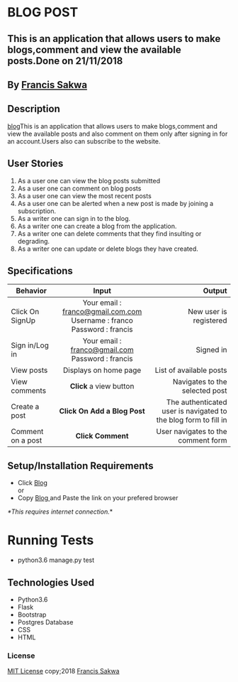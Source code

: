 # BLOG POST
## This is an application that allows users to make blogs,comment and view the  available posts.Done on 21/11/2018


## By **[Francis Sakwa](https://github.com/FrancisSakwa89)**

## Description
 [blog](https://blog-5.herokuapp.com/)This is an application that allows users to make blogs,comment and view the  available posts and also comment on them only after signing in for an account.Users also can subscribe to the website.

## User Stories
1. As a user one can view the blog posts submitted
2. As a user one can comment on blog posts
3. As a user one can view the most recent posts
4. As a user one can be alerted when a new post is made by joining a subscription.
5. As a writer one can sign in to the blog.
6. As a writer one can create a blog from the application.
7. As a writer one can delete comments that they find insulting or degrading.
8. As a writer one can update or delete blogs they have created.
## Specifications
| Behavior        | Input           | Output  |
| ------------- |:-------------:| -----:|
| Click On SignUp | Your email : franco@gmail.com.com <br> Username : franco <br> Password : francis | New user is registered |
| Sign in/Log in | Your email : franco@gmail.com <br> Password : francis | Signed in |
| View posts | Displays on home page | List of available posts |
| View comments | **Click** a view button | Navigates to the selected post |
| Create a post | **Click On Add a Blog Post** | The authenticated user is navigated to the blog form to fill in |
| Comment on a post | **Click Comment** | User navigates to the comment form  |

## Setup/Installation Requirements

* Click [Blog](https://blog-5.herokuapp.com/) <br/>
  or <br/>
* Copy [Blog ](https://blog-5.herokuapp.com/) and  Paste the link on your prefered browser

_*This requires internet connection._*

# Running Tests
* python3.6 manage.py test



## Technologies Used
- Python3.6
- Flask
- Bootstrap
- Postgres Database
- CSS
- HTML

### License

[MIT License](https://choosealicense.com/licenses/mit/#) copy;2018 [Francis Sakwa](https://github.com/FrancisSakwa89/)
